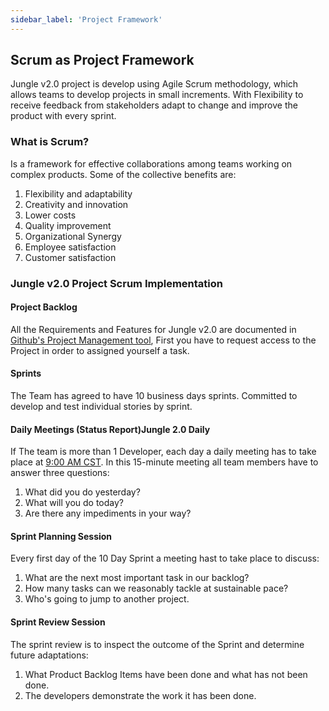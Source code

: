 ```yaml
---
sidebar_label: 'Project Framework'
---
```


## Scrum as Project Framework

Jungle v2.0 project is develop using Agile Scrum methodology, which allows teams to develop projects in small increments. With Flexibility to receive feedback from stakeholders adapt to change and improve the product with every sprint.

### What is Scrum?
Is a framework for effective collaborations
among teams working on complex products. Some of the collective benefits are:
1. Flexibility and adaptability
2. Creativity and innovation
3. Lower costs
4. Quality improvement
5. Organizational Synergy
6. Employee satisfaction
7. Customer satisfaction
### Jungle v2.0 Project Scrum Implementation
#### Project Backlog

All the Requirements and Features for Jungle v2.0 are documented in  [Github's Project Management tool](https://github.com/orgs/Mango-chango/projects/3), First you have to request access to the Project in order to assigned yourself a task. 

#### Sprints

The Team has agreed to have 10 business days sprints. Committed to develop and test individual stories by sprint. 

#### Daily Meetings (Status Report)Jungle 2.0 Daily 
If The team is more than 1 Developer, each day  a daily meeting has to take place at [9:00 AM CST](https://meet.google.com/gzd-atvr-rrh). In this 15-minute meeting all team members have to answer three questions:
1. What did you do yesterday?
2. What will you do today?
3. Are there any impediments in your way?

#### Sprint Planning Session

Every first day of the 10 Day Sprint a meeting hast to take place to discuss:
1. What are the next most important task in our backlog?
2. How many tasks can we reasonably tackle at sustainable pace?
3. Who's going to jump to another project.

#### Sprint Review Session

The sprint review is to inspect the outcome of the Sprint and determine future adaptations:

1. What Product Backlog Items have been done and what has not been done.
2. The developers demonstrate the work it has been done.
